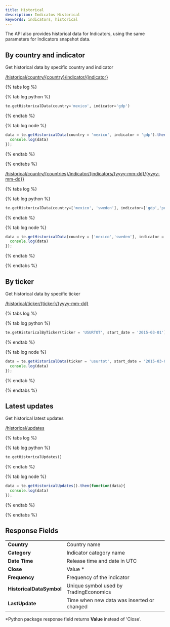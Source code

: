 ```yaml
---
title: Historical
description: Indicatos Historical
keywords: indicators, historical
---
```


The API also provides historical data for Indicators, using the same parameters for Indicators snapshot data.

## By country and indicator
Get historical data by specific country and indicator

[/historical/country/{country}/indicator/{indicator}](https://api.tradingeconomics.com/historical/country/mexico/indicator/gdp?c=guest:guest&f=json)

{% tabs log %}

{% tab log python %}
```python
te.getHistoricalData(country='mexico', indicator='gdp')
```
{% endtab %}

{% tab log node %}
```javascript
data = te.getHistoricalData(country = 'mexico', indicator = 'gdp').then(function(data){
  console.log(data)       
});
```
{% endtab %}

{% endtabs %}

[/historical/country/{countries}/indicator/{indicators/{yyyy-mm-dd}/{yyyy-mm-dd}}](https://api.tradingeconomics.com/historical/country/mexico,sweden/indicator/gdp,population/2015-01-01/2015-12-31?c=guest:guest&f=json)

{% tabs log %}

{% tab log python %}
```python
te.getHistoricalData(country=['mexico', 'sweden'], indicator=['gdp','population'], initDate='1990-01-01', endDate='2015-01-01')
```
{% endtab %}

{% tab log node %}
```javascript
data = te.getHistoricalData(country = ['mexico','sweden'], indicator = ['gdp','population']).then(function(data){
  console.log(data)
});
```
{% endtab %}

{% endtabs %}

## By ticker
Get historical data by specific ticker

[/historical/ticker/{ticker}/{yyyy-mm-dd}](https://api.tradingeconomics.com/historical/ticker/USURTOT/2015-03-01?c=guest:guest&f=json)

{% tabs log %}

{% tab log python %}
```python
te.getHistoricalByTicker(ticker = 'USURTOT', start_date = '2015-03-01')   
```
{% endtab %}

{% tab log node %}
```javascript
data = te.getHistoricalData(ticker = 'usurtot', start_date = '2015-03-01' ).then(function(data){
  console.log(data)       
});
```
{% endtab %}

{% endtabs %}

## Latest updates
Get historical latest updates

[/historical/updates](https://api.tradingeconomics.com/historical/updates?c=guest:guest&f=json)

{% tabs log %}

{% tab log python %}
```python
te.getHistoricalUpdates()
```
{% endtab %}

{% tab log node %}
```javascript
data = te.getHistoricalUpdates().then(function(data){
  console.log(data)       
});
```
{% endtab %}

{% endtabs %}

## Response Fields

|                          |                                            |
|--------------------------|--------------------------------------------|
| **Country**              | Country name                               |
| **Category**             | Indicator category name                    |
| **Date Time**            | Release time and date in UTC               |
| **Close**                | Value *                                    |
| **Frequency**            | Frequency of the indicator                 |
| **HistoricalDataSymbol** | Unique symbol used by TradingEconomics     |
| **LastUpdate**           | Time when new data was inserted or changed |

*Python package response field returns **Value** instead of 'Close'.